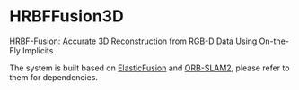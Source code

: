 # HRBFFusion3D
HRBF-Fusion: Accurate 3D Reconstruction from RGB-D Data Using On-the-Fly Implicits

The system is built based on [ElasticFusion](https://github.com/mp3guy/ElasticFusion) and [ORB-SLAM2](https://github.com/raulmur/ORB_SLAM2), please refer to them for dependencies.
